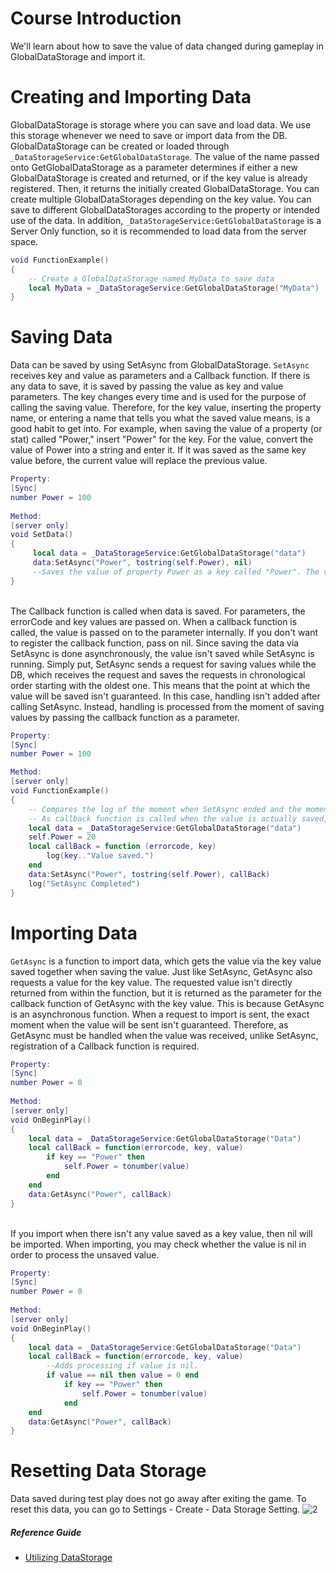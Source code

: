 # Course Introduction 
We'll learn about how to save the value of data changed during gameplay in GlobalDataStorage and import it.

# Creating and Importing Data
GlobalDataStorage is storage where you can save and load data. We use this storage whenever we need to save or import data from the DB.
GlobalDataStorage can be created or loaded through `_DataStorageService:GetGlobalDataStorage`. The value of the name passed onto GetGlobalDataStorage as a parameter determines if either a new GlobalDataStorage is created and returned, or if the key value is already registered. Then, it returns the initially created GlobalDataStorage. You can create multiple GlobalDataStorages depending on the key value. You can save to different GlobalDataStorages according to the property or intended use of the data. In addition, `_DataStorageService:GetGlobalDataStorage` is a Server Only function, so it is recommended to load data from the server space.
```lua
void FunctionExample()
{
    -- Create a GlobalDataStorage named MyData to save data
    local MyData = _DataStorageService:GetGlobalDataStorage("MyData") 
}
```

# Saving Data
Data can be saved by using SetAsync from GlobalDataStorage.
`SetAsync` receives key and value as parameters and a Callback function. If there is any data to save, it is saved by passing the value as key and value parameters.
The key changes every time and is used for the purpose of calling the saving value. Therefore, for the key value, inserting the property name, or entering a name that tells you what the saved value means, is a good habit to get into. For example, when saving the value of a property (or stat) called "Power," insert "Power" for the key. For the value, convert the value of Power into a string and enter it. If it was saved as the same key value before, the current value will replace the previous value. 
```lua
Property: 
[Sync]
number Power = 100
 
Method: 
[server only]
void SetData()
{
     local data = _DataStorageService:GetGlobalDataStorage("data") 
     data:SetAsync("Power", tostring(self.Power), nil) 
     --Saves the value of property Power as a key called "Power". The value is saved as a string.  
}
```
<br>
The Callback function is called when data is saved. For parameters, the errorCode and key values are passed on.
When a callback function is called, the value is passed on to the parameter internally. If you don't want to register the callback function, pass on nil. Since saving the data via SetAsync is done asynchronously, the value isn't saved while SetAsync is running. Simply put, SetAsync sends a request for saving values while the DB, which receives the request and saves the requests in chronological order starting with the oldest one.
This means that the point at which the value will be saved isn't guaranteed. In this case, handling isn't added after calling SetAsync. Instead, handling is processed from the moment of saving values by passing the callback function as a parameter.

```lua
Property: 
[Sync]
number Power = 100

Method: 
[server only]
void FunctionExample()
{
    -- Compares the log of the moment when SetAsync ended and the moment when the log of callback function is printed.
    -- As callback function is called when the value is actually saved, the log of the callback function is printed later than the log shown after the completion of SetAsync.
    local data = _DataStorageService:GetGlobalDataStorage("data")
    self.Power = 20
    local callBack = function (errorcode, key)
        log(key.."Value saved.")
    end
    data:SetAsync("Power", tostring(self.Power), callBack)
    log("SetAsync Completed")
}
```

# Importing Data
`GetAsync` is a function to import data, which gets the value via the key value saved together when saving the value.
Just like SetAsync, GetAsync also requests a value for the key value. The requested value isn't directly returned from within the function, but it is returned as the parameter for the callback function of GetAsync with the key value. This is because GetAsync is an asynchronous function. When a request to import is sent, the exact moment when the value will be sent isn't guaranteed. Therefore, as GetAsync must be handled when the value was received, unlike SetAsync, registration of a Callback function is required.
```lua
Property: 
[Sync]
number Power = 0
 
Method:
[server only]
void OnBeginPlay()
{
    local data = _DataStorageService:GetGlobalDataStorage("Data") 
    local callBack = function(errorcode, key, value) 
        if key == "Power" then 
            self.Power = tonumber(value)
        end 
    end 
    data:GetAsync("Power", callBack)
}
```
<br>
If you import when there isn't any value saved as a key value, then nil will be imported. When importing, you may check whether the value is nil in order to process the unsaved value.

```lua
Property: 
[Sync]
number Power = 0
 
Method: 
[server only]
void OnBeginPlay()
{
    local data = _DataStorageService:GetGlobalDataStorage("Data")
    local callBack = function(errorcode, key, value)
        --Adds processing if value is nil.
        if value == nil then value = 0 end
            if key == "Power" then
                self.Power = tonumber(value)
            end
    end
    data:GetAsync("Power", callBack)
}
```
# Resetting Data Storage
Data saved during test play does not go away after exiting the game. To reset this data, you can go to Settings - Create - Data Storage Setting.
![2](https://mod-file.dn.nexoncdn.co.kr/bbs/165656279468265d7796bbba149e583187ad5263b5d8a.png "2")

##### Reference Guide
* [Utilizing DataStorage](/docs/?postId=692{"target":"_self"})